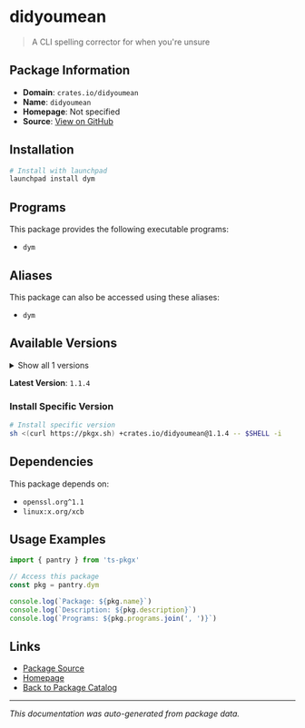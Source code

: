 # didyoumean

> A CLI spelling corrector for when you're unsure

## Package Information

- **Domain**: `crates.io/didyoumean`
- **Name**: `didyoumean`
- **Homepage**: Not specified
- **Source**: [View on GitHub](https://github.com/pkgxdev/pantry/tree/main/projects/crates.io/didyoumean/package.yml)

## Installation

```bash
# Install with launchpad
launchpad install dym
```

## Programs

This package provides the following executable programs:

- `dym`

## Aliases

This package can also be accessed using these aliases:

- `dym`

## Available Versions

<details>
<summary>Show all 1 versions</summary>

- `1.1.4`

</details>

**Latest Version**: `1.1.4`

### Install Specific Version

```bash
# Install specific version
sh <(curl https://pkgx.sh) +crates.io/didyoumean@1.1.4 -- $SHELL -i
```

## Dependencies

This package depends on:

- `openssl.org^1.1`
- `linux:x.org/xcb`

## Usage Examples

```typescript
import { pantry } from 'ts-pkgx'

// Access this package
const pkg = pantry.dym

console.log(`Package: ${pkg.name}`)
console.log(`Description: ${pkg.description}`)
console.log(`Programs: ${pkg.programs.join(', ')}`)
```

## Links

- [Package Source](https://github.com/pkgxdev/pantry/tree/main/projects/crates.io/didyoumean/package.yml)
- [Homepage](#)
- [Back to Package Catalog](../package-catalog.md)

---

*This documentation was auto-generated from package data.*
